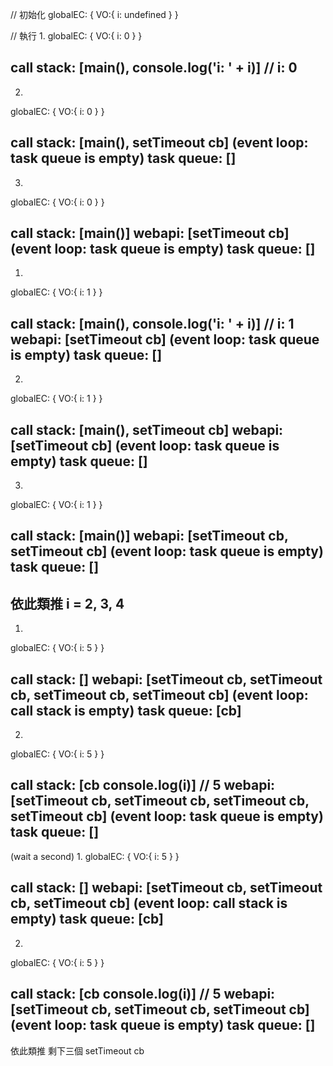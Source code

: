 // 初始化
globalEC: {
  VO:{
    i: undefined
  }
}

// 執行
1. 
globalEC: {
  VO:{
    i: 0
  }
}

call stack: [main(), console.log('i: ' + i)] // i: 0 
---
2. 
globalEC: {
  VO:{
    i: 0
  }
}

call stack: [main(), setTimeout cb]
(event loop: task queue is empty) 
task queue: []
---
3. 
globalEC: {
  VO:{
    i: 0
  }
}

call stack: [main()]
webapi: [setTimeout cb]
(event loop: task queue is empty) 
task queue: []
---
1. 
globalEC: {
  VO:{
    i: 1
  }
}

call stack: [main(), console.log('i: ' + i)] // i: 1
webapi: [setTimeout cb]
(event loop: task queue is empty) 
task queue: []
---
2. 
globalEC: {
  VO:{
    i: 1
  }
}

call stack: [main(), setTimeout cb]
webapi: [setTimeout cb]
(event loop: task queue is empty) 
task queue: []
---
3. 
globalEC: {
  VO:{
    i: 1
  }
}

call stack: [main()]
webapi: [setTimeout cb, setTimeout cb]
(event loop: task queue is empty) 
task queue: []
---

依此類推 i = 2, 3, 4
---
1. 
globalEC: {
  VO:{
    i: 5
  }
}

call stack: []
webapi: [setTimeout cb, setTimeout cb, setTimeout cb, setTimeout cb]
(event loop: call stack is empty) 
task queue: [cb]
---
2. 
globalEC: {
  VO:{
    i: 5
  }
}

call stack: [cb console.log(i)] // 5
webapi: [setTimeout cb, setTimeout cb, setTimeout cb, setTimeout cb]
(event loop: task queue is empty) 
task queue: []
---
(wait a second)
1. 
globalEC: {
  VO:{
    i: 5
  }
}

call stack: []
webapi: [setTimeout cb, setTimeout cb, setTimeout cb]
(event loop: call stack is empty) 
task queue: [cb]
---
2. 
globalEC: {
  VO:{
    i: 5
  }
}

call stack: [cb console.log(i)] // 5
webapi: [setTimeout cb, setTimeout cb, setTimeout cb]
(event loop: task queue is empty) 
task queue: []
---
依此類推 剩下三個 setTimeout cb